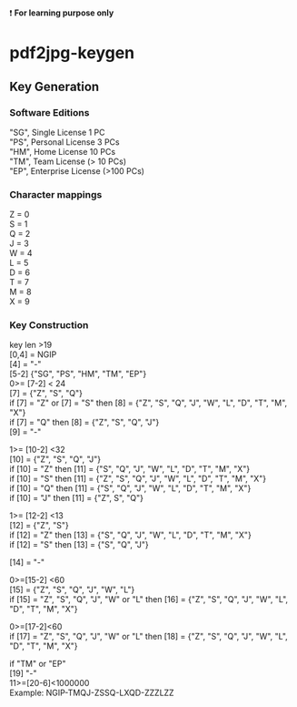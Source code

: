 :exclamation: **For learning purpose only**    

 
# pdf2jpg-keygen    

## Key Generation    

### Software Editions     
"SG", Single License 1 PC    
"PS", Personal License 3 PCs    
"HM", Home License 10 PCs     
"TM", Team License (> 10 PCs)     
"EP", Enterprise License (>100 PCs)     

### Character mappings    
Z = 0    
S = 1    
Q = 2    
J = 3    
W = 4    
L = 5    
D = 6    
T = 7    
M = 8    
X = 9    

### Key Construction
key len >19    
[0,4] = NGIP    
[4] = "-"    
[5-2] {"SG", "PS", "HM", "TM", "EP"}    
0>= [7-2] < 24    
[7] = {"Z", "S", "Q"}    
if [7] = "Z" or [7] = "S" then [8] = {"Z", "S", "Q", "J", "W", "L", "D", "T", "M", "X"}    
if [7] = "Q" then [8] = {"Z", "S", "Q", "J"}    
[9] = "-"    

1>= [10-2] <32    
[10] = {"Z", "S", "Q", "J"}    
if [10] = "Z" then [11] = {"S", "Q", "J", "W", "L", "D", "T", "M", "X"}     
if [10] = "S" then [11] = {"Z", "S", "Q", "J", "W", "L", "D", "T", "M", "X"}    
if [10] = "Q" then [11] = {"S", "Q", "J", "W", "L", "D", "T", "M", "X"}    
if [10] = "J" then [11] = {"Z", S", "Q"}    

1>= [12-2] <13    
[12] = {"Z", "S"}    
if [12] = "Z" then [13] = {"S", "Q", "J", "W", "L", "D", "T", "M", "X"}    
if [12] = "S" then [13] = {"S", "Q", "J"}    

[14] = "-"    

0>=[15-2] <60    
[15] = {"Z", "S", "Q", "J", "W", "L"}    
if [15] = "Z", "S", "Q", "J", "W" or "L" then [16] = {"Z", "S", "Q", "J", "W", "L", "D", "T", "M", "X"}     

0>=[17-2]<60    
if [17] = "Z", "S", "Q", "J", "W" or "L" then [18] = {"Z", "S", "Q", "J", "W", "L", "D", "T", "M", "X"}     

if "TM" or "EP"     
[19] "-"    
11>=[20-6]<1000000    
Example: NGIP-TMQJ-ZSSQ-LXQD-ZZZLZZ    


